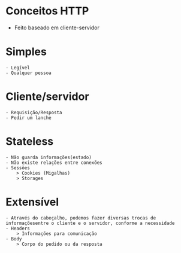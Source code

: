 <h1>Conceitos HTTP</h1>

- Feito baseado em cliente-servidor

# Simples
    - Legível
    - Qualquer pessoa

# Cliente/servidor 
    - Requisição/Resposta
    - Pedir um lanche

# Stateless
    - Não guarda informações(estado)
    - Não existe relações entre conexões
    - Sessões
        > Cookies (Migalhas)
        > Storages

# Extensível
    - Através do cabeçalho, podemos fazer diversas trocas de informaçõesentre o cliente e o servidor, conforme a necessidade
    - Headers
        > Informações para comunicação
    - Body
        > Corpo do pedido ou da resposta